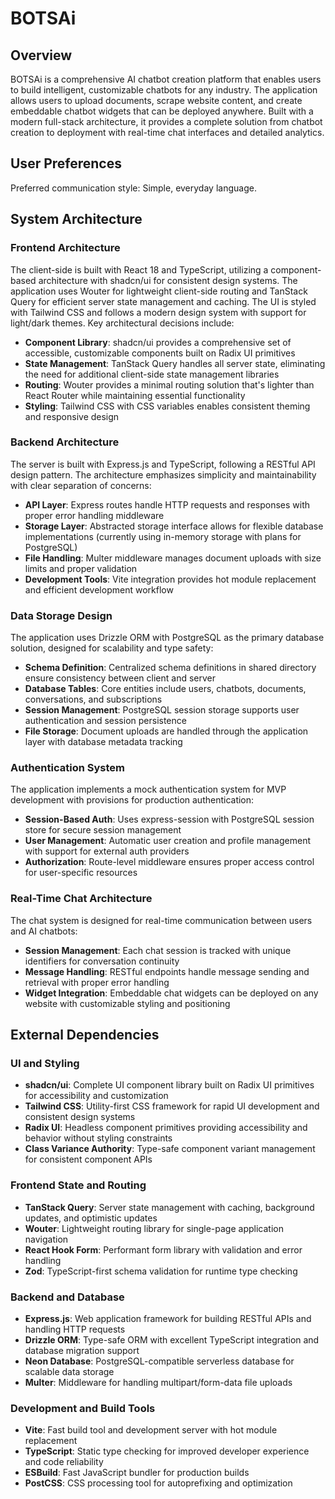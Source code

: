 # BOTSAi

## Overview

BOTSAi is a comprehensive AI chatbot creation platform that enables users to build intelligent, customizable chatbots for any industry. The application allows users to upload documents, scrape website content, and create embeddable chatbot widgets that can be deployed anywhere. Built with a modern full-stack architecture, it provides a complete solution from chatbot creation to deployment with real-time chat interfaces and detailed analytics.

## User Preferences

Preferred communication style: Simple, everyday language.

## System Architecture

### Frontend Architecture
The client-side is built with React 18 and TypeScript, utilizing a component-based architecture with shadcn/ui for consistent design systems. The application uses Wouter for lightweight client-side routing and TanStack Query for efficient server state management and caching. The UI is styled with Tailwind CSS and follows a modern design system with support for light/dark themes. Key architectural decisions include:

- **Component Library**: shadcn/ui provides a comprehensive set of accessible, customizable components built on Radix UI primitives
- **State Management**: TanStack Query handles all server state, eliminating the need for additional client-side state management libraries
- **Routing**: Wouter provides a minimal routing solution that's lighter than React Router while maintaining essential functionality
- **Styling**: Tailwind CSS with CSS variables enables consistent theming and responsive design

### Backend Architecture
The server is built with Express.js and TypeScript, following a RESTful API design pattern. The architecture emphasizes simplicity and maintainability with clear separation of concerns:

- **API Layer**: Express routes handle HTTP requests and responses with proper error handling middleware
- **Storage Layer**: Abstracted storage interface allows for flexible database implementations (currently using in-memory storage with plans for PostgreSQL)
- **File Handling**: Multer middleware manages document uploads with size limits and proper validation
- **Development Tools**: Vite integration provides hot module replacement and efficient development workflow

### Data Storage Design
The application uses Drizzle ORM with PostgreSQL as the primary database solution, designed for scalability and type safety:

- **Schema Definition**: Centralized schema definitions in shared directory ensure consistency between client and server
- **Database Tables**: Core entities include users, chatbots, documents, conversations, and subscriptions
- **Session Management**: PostgreSQL session storage supports user authentication and session persistence
- **File Storage**: Document uploads are handled through the application layer with database metadata tracking

### Authentication System
The application implements a mock authentication system for MVP development with provisions for production authentication:

- **Session-Based Auth**: Uses express-session with PostgreSQL session store for secure session management
- **User Management**: Automatic user creation and profile management with support for external auth providers
- **Authorization**: Route-level middleware ensures proper access control for user-specific resources

### Real-Time Chat Architecture
The chat system is designed for real-time communication between users and AI chatbots:

- **Session Management**: Each chat session is tracked with unique identifiers for conversation continuity
- **Message Handling**: RESTful endpoints handle message sending and retrieval with proper error handling
- **Widget Integration**: Embeddable chat widgets can be deployed on any website with customizable styling and positioning

## External Dependencies

### UI and Styling
- **shadcn/ui**: Complete UI component library built on Radix UI primitives for accessibility and customization
- **Tailwind CSS**: Utility-first CSS framework for rapid UI development and consistent design systems
- **Radix UI**: Headless component primitives providing accessibility and behavior without styling constraints
- **Class Variance Authority**: Type-safe component variant management for consistent component APIs

### Frontend State and Routing
- **TanStack Query**: Server state management with caching, background updates, and optimistic updates
- **Wouter**: Lightweight routing library for single-page application navigation
- **React Hook Form**: Performant form library with validation and error handling
- **Zod**: TypeScript-first schema validation for runtime type checking

### Backend and Database
- **Express.js**: Web application framework for building RESTful APIs and handling HTTP requests
- **Drizzle ORM**: Type-safe ORM with excellent TypeScript integration and database migration support
- **Neon Database**: PostgreSQL-compatible serverless database for scalable data storage
- **Multer**: Middleware for handling multipart/form-data file uploads

### Development and Build Tools
- **Vite**: Fast build tool and development server with hot module replacement
- **TypeScript**: Static type checking for improved developer experience and code reliability
- **ESBuild**: Fast JavaScript bundler for production builds
- **PostCSS**: CSS processing tool for autoprefixing and optimization

